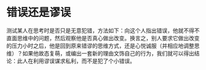 # 错误还是谬误

测试某人在思考时是否只是无意犯错，方法如下：向这个人指出错误，他就不得不直面思维中的问题，然后观察他是否真心做出改变。换言之，别人要求它做出改变的压力小时之后，他是回到原来错谬的思维方式，还是心悦诚服（并相应地调整思维）？如果他故态复萌，或编出一套新的理由文饰自己的行为，我们就可以得出结论：此人在利用谬误谋求私利，而不是犯了个小错误。